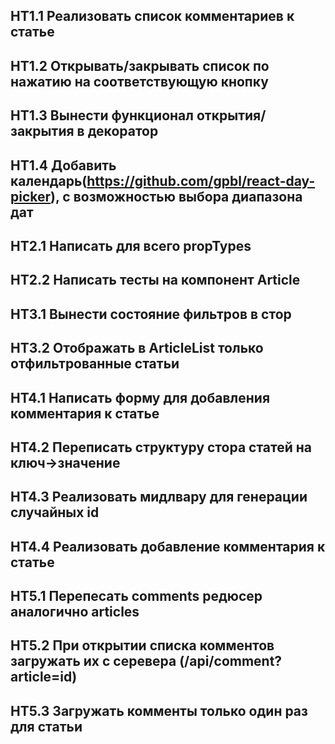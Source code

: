 ## HT1.1 Реализовать список комментариев к статье
## HT1.2 Открывать/закрывать список по нажатию на соответствующую кнопку
## HT1.3 Вынести функционал открытия/закрытия в декоратор
## HT1.4 Добавить календарь(https://github.com/gpbl/react-day-picker), c возможностью выбора диапазона дат

## HT2.1 Написать для всего propTypes
## HT2.2 Написать тесты на компонент Article

## HT3.1 Вынести состояние фильтров в стор
## HT3.2 Отображать в ArticleList только отфильтрованные статьи

## HT4.1 Написать форму для добавления комментария к статье
## HT4.2 Переписать структуру стора статей на ключ->значение
## HT4.3 Реализовать мидлвару для генерации случайных id
## HT4.4 Реализовать добавление комментария к статье

## HT5.1 Перепесать comments редюсер аналогично articles
## HT5.2 При открытии списка комментов загружать их с серевера (/api/comment?article=id)
## HT5.3 Загружать комменты только один раз для статьи